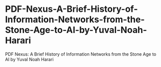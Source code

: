 # PDF-Nexus-A-Brief-History-of-Information-Networks-from-the-Stone-Age-to-AI-by-Yuval-Noah-Harari
PDF Nexus: A Brief History of Information Networks from the Stone Age to AI by Yuval Noah Harari
